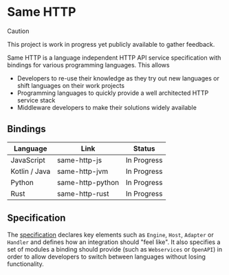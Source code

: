 # Same HTTP

> [!CAUTION]  
> This project is work in progress yet publicly available to gather feedback.

Same HTTP is a language independent HTTP API service specification with bindings for various programming languages. This allows

- Developers to re-use their knowledge as they try out new languages or shift languages on their work projects
- Programming languages to quickly provide a well architected HTTP service stack
- Middleware developers to make their solutions widely available

## Bindings

| Language | Link | Status |
|---|---|---|
| JavaScript | same-http-js | In Progress |
| Kotlin / Java | same-http-jvm | In Progress |
| Python | same-http-python | In Progress |
| Rust | same-http-rust | In Progress |

## Specification

The [specification](./Specification/Index.md) declares key elements such as `Engine`, `Host`, `Adapter` or `Handler` and defines how an integration should "feel like". It also specifies a set of modules a binding should provide (such as `Webservices` or `OpenAPI`) in order to allow developers to switch between languages without losing functionality.
